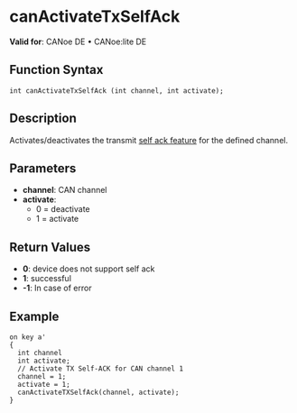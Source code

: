 # canActivateTxSelfAck

**Valid for**: CANoe DE • CANoe:lite DE

## Function Syntax

```plaintext
int canActivateTxSelfAck (int channel, int activate);
```

## Description

Activates/deactivates the transmit [self ack feature](../../../CANoeCANalyzer/Ribbon/Hardware/NetworkHardware/NetworkHardwareCANControllerConfiguration.md) for the defined channel.

## Parameters

- **channel**: CAN channel
- **activate**:
  - 0 = deactivate
  - 1 = activate

## Return Values

- **0**: device does not support self ack
- **1**: successful
- **-1**: In case of error

## Example

```plaintext
on key a'
{
  int channel
  int activate;
  // Activate TX Self-ACK for CAN channel 1
  channel = 1;
  activate = 1;
  canActivateTXSelfAck(channel, activate);
}
```
